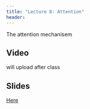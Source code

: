 ```yaml
---
title: "Lecture 8: Attention"
header:
---
```


The attention mechanisem

## Video

will upload after class



## Slides

[Here](https://www.dropbox.com/scl/fi/u7plm97m3hs5dommxczxd/236781_lecture8.pptx?dl=0&rlkey=j4nc3vvh71kvigyjpe4ri6ocz)

